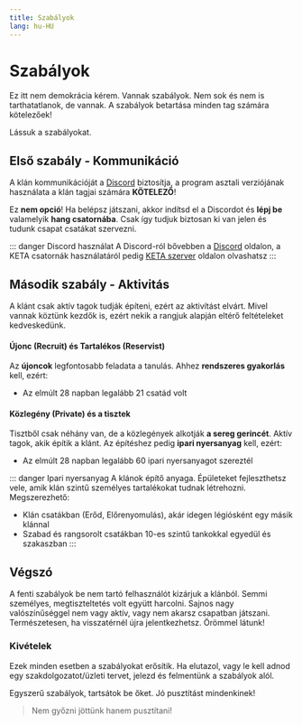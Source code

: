 ```yaml
---
title: Szabályok
lang: hu-HU
---
```


# Szabályok

Ez itt nem demokrácia kérem. Vannak szabályok. Nem sok és nem is tarthatatlanok, de vannak. A szabályok betartása minden tag számára kötelezőek!

Lássuk a szabályokat.

## Első szabály - Kommunikáció

A klán kommunikációját a [Discord](https://discordapp.com) biztosítja, a program asztali verziójának használata a klán tagjai számára **KÖTELEZŐ**!

Ez **nem opció**! Ha belépsz játszani, akkor indítsd el a Discordot és **lépj be** valamelyik **hang csatornába**. Csak így tudjuk biztosan ki van jelen és tudunk csapat csatákat szervezni.

::: danger Discord használat
A Discord-ról bővebben a [Discord](/discord/) oldalon, a KETA csatornák használatáról pedig [KETA szerver](/discord/keta_szerver.md) oldalon olvashatsz
:::

## Második szabály - Aktivitás

A klánt csak aktív tagok tudják építeni, ezért az aktivítást elvárt. Mivel vannak köztünk kezdők is, ezért nekik a rangjuk alapján eltérő feltételeket kedveskedünk.

#### Újonc (Recruit) és Tartalékos (Reservist)
Az **újoncok** legfontosabb feladata a tanulás. Ahhez **rendszeres gyakorlás** kell, ezért:
* Az elmúlt 28 napban legalább 21 csatád volt

#### Közlegény (Private) és a tisztek
Tisztből csak néhány van, de a közlegények alkotják **a sereg gerincét**. Aktív tagok, akik építik a klánt. Az építéshez pedig **ipari nyersanyag** kell, ezért:
* Az elmúlt 28 napban legalább 60 ipari nyersanyagot szereztél

::: danger Ipari nyersanyag
A klánok építő anyaga. Épületeket fejleszthetsz vele, amik klán szintű személyes tartalékokat tudnak létrehozni. Megszerezhető:
* Klán csatákban (Erőd, Előrenyomulás), akár idegen légiósként egy másik klánnal
* Szabad és rangsorolt csatákban 10-es szintű tankokkal egyedül és szakaszban
:::

## Végszó

A fenti szabályok be nem tartó felhasználót kizárjuk a klánból. Semmi személyes, megtiszteltetés volt együtt harcolni. Sajnos nagy valószínűséggel nem vagy aktív, vagy nem akarsz csapatban játszani. Természetesen, ha visszatérnél újra jelentkezhetsz. Örömmel látunk!

### Kivételek
Ezek minden esetben a szabályokat erősítik. Ha elutazol, vagy le kell adnod egy szakdolgozatot/üzleti tervet, jelezd és felmentünk a szabályok alól.

Egyszerű szabályok, tartsátok be őket. Jó pusztítást mindenkinek!
>Nem győzni jöttünk hanem pusztítani!